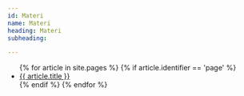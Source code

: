 ```yaml
---
id: Materi
name: Materi
heading: Materi
subheading: 

---
```

<ul>
  {% for article in site.pages %}
    {% if article.identifier == 'page' %}
      <li>
        <a href="{{ site.baseurl}}{{article.url }}">
          {{ article.title }}
        </a>
      </li>
    {% endif %}
  {% endfor %}
</ul>


<!-- <img src="https://cdn.jsdelivr.net/gh/devicons/devicon/icons/cplusplus/cplusplus-original.svg" class="img-skill"> -->
          
          